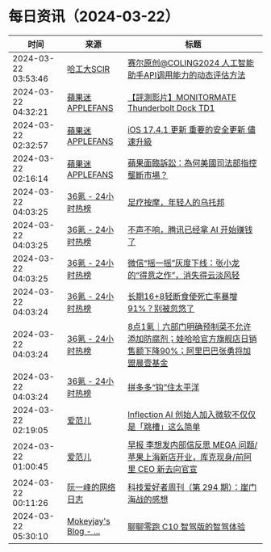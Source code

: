 ﻿# 每日资讯（2024-03-22）

|时间|来源|标题|
|---|---|---|
|2024-03-22 03:53:46|[哈工大SCIR](https://feedpress.me/wx-hit-scir)|[赛尔原创@COLING2024 人工智能助手API调用能力的动态评估方法](http://mp.weixin.qq.com/s?__biz=MzIxMjAzNDY5Mg%3D%3D&mid=2650812745&idx=1&sn=cbe1448a1ffb34b34e0265b3f7a1a246)|
|2024-03-22 04:32:21|[蘋果迷 APPLEFANS](https://applefans.today/feed/)|[【評測影片】MONITORMATE Thunderbolt Dock TD1](https://applefans.today/2024-03-monitormate-thunderbolt-dock-td1/)|
|2024-03-22 02:32:57|[蘋果迷 APPLEFANS](https://applefans.today/feed/)|[iOS 17.4.1 更新 重要的安全更新 儘速升級](https://applefans.today/ios-17-4-1/)|
|2024-03-22 02:16:14|[蘋果迷 APPLEFANS](https://applefans.today/feed/)|[蘋果面臨訴訟：為何美國司法部指控壟斷市場？](https://applefans.today/2024-03-apple-vs-the-united-states-department-of-justice-sues/)|
|2024-03-22 04:03:25|[36氪 - 24小时热榜](https://rss.mifaw.com/articles/5c8bb11a3c41f61efd36683e/5c91d2e23882afa09dff4901)|[足疗按摩，年轻人的乌托邦](https://36kr.com/p/2698822891566984)|
|2024-03-22 04:03:25|[36氪 - 24小时热榜](https://rss.mifaw.com/articles/5c8bb11a3c41f61efd36683e/5c91d2e23882afa09dff4901)|[不声不响，腾讯已经拿 AI 开始赚钱了](https://36kr.com/p/2699238993918080)|
|2024-03-22 04:03:25|[36氪 - 24小时热榜](https://rss.mifaw.com/articles/5c8bb11a3c41f61efd36683e/5c91d2e23882afa09dff4901)|[微信“摇一摇”灰度下线：张小龙的“得意之作”，消失得云淡风轻](https://36kr.com/p/2699007878844296)|
|2024-03-22 04:03:24|[36氪 - 24小时热榜](https://rss.mifaw.com/articles/5c8bb11a3c41f61efd36683e/5c91d2e23882afa09dff4901)|[长期16+8轻断食使死亡率暴增91%？别被忽悠了](https://36kr.com/p/2699043354064777)|
|2024-03-22 04:03:24|[36氪 - 24小时热榜](https://rss.mifaw.com/articles/5c8bb11a3c41f61efd36683e/5c91d2e23882afa09dff4901)|[8点1氪｜六部门明确预制菜不允许添加防腐剂；娃哈哈官方旗舰店日销售额下降90%；阿里巴巴张勇将加盟晨壹基金](https://36kr.com/p/2699987199277191)|
|2024-03-22 04:03:24|[36氪 - 24小时热榜](https://rss.mifaw.com/articles/5c8bb11a3c41f61efd36683e/5c91d2e23882afa09dff4901)|[拼多多“钩”住太平洋](https://36kr.com/p/2699206305380229)|
|2024-03-22 02:19:05|[爱范儿](https://www.ifanr.com/feed)|[Inflection AI 创始人加入微软不仅仅是「跳槽」这么简单](https://www.ifanr.com/1578747?utm_source=rss&utm_medium=rss&utm_campaign=)|
|2024-03-22 01:00:45|[爱范儿](https://www.ifanr.com/feed)|[早报 李想发内部信反思 MEGA 问题/苹果上海新店开业，库克现身/前阿里 CEO 新去向官宣](https://www.ifanr.com/1578744?utm_source=rss&utm_medium=rss&utm_campaign=)|
|2024-03-22 00:11:26|[阮一峰的网络日志](https://feeds.feedburner.com/ruanyifeng)|[科技爱好者周刊（第 294 期）：崖门海战的感想](http://www.ruanyifeng.com/blog/2024/03/weekly-issue-294.html)|
|2024-03-22 05:30:10|[Mokeyjay's Blog - ...](https://www.mokeyjay.com/feed)|[聊聊零跑 C10 智驾版的智驾体验](https://mok.moe/p/re6m)|

